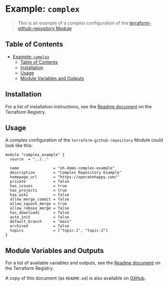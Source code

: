 # Example: `complex`

> This is an example of a _complex_ configuration of the [terraform-github-repository Module](https://registry.terraform.io/modules/operatehappy/repository/github)

## Table of Contents

- [Example: `complex`](#example-complex)
  - [Table of Contents](#table-of-contents)
  - [Installation](#installation)
  - [Usage](#usage)
  - [Module Variables and Outputs](#module-variables-and-outputs)

## Installation

For a list of installation instructions, see the [Readme document](https://registry.terraform.io/modules/operatehappy/repository/github) on the Terraform Registry.

## Usage

A _complex_ configuration of the `terraform-github-repository` Module could look like this:

```hcl
module "complex_example" {
  source  = "../.."

  name               = "oh-demo-complex-example"
  description        = "Complex Repository Example"
  homepage_url       = "https://operatehappy.com/"
  private            = false
  has_issues         = true
  has_projects       = true
  has_wiki           = false
  allow_merge_commit = false
  allow_squash_merge = true
  allow_rebase_merge = false
  has_downloads      = false
  auto_init          = false
  default_branch     = "main"
  archived           = false
  topics             = ["topic-1", "topic-2"]
}
```

## Module Variables and Outputs

For a list of available variables and outputs, see the [Readme document](https://registry.terraform.io/modules/operatehappy/repository/github) on the Terraform Registry.

A copy of this document (as `README.md`) is also available on [GitHub](https://github.com/operatehappy/terraform-github-repository/blob/master/README.md#readme).
